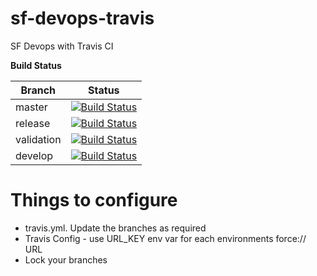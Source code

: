 # sf-devops-travis
SF Devops with Travis CI

**Build Status**

Branch|Status
------|------
master|[![Build Status](https://api.travis-ci.org/vorno-crole/sf-devops-travis.svg?branch=master)](https://travis-ci.com/github/vorno-crole/sf-devops-travis)
release|[![Build Status](https://api.travis-ci.org/vorno-crole/sf-devops-travis.svg?branch=release)](https://travis-ci.com/github/vorno-crole/sf-devops-travis)
validation|[![Build Status](https://api.travis-ci.org/vorno-crole/sf-devops-travis.svg?branch=validation)](https://travis-ci.com/github/vorno-crole/sf-devops-travis)
develop|[![Build Status](https://api.travis-ci.org/vorno-crole/sf-devops-travis.svg?branch=develop)](https://travis-ci.com/github/vorno-crole/sf-devops-travis)


# Things to configure
- travis.yml. Update the branches as required
- Travis Config - use URL_KEY env var for each environments force:// URL
- Lock your branches

